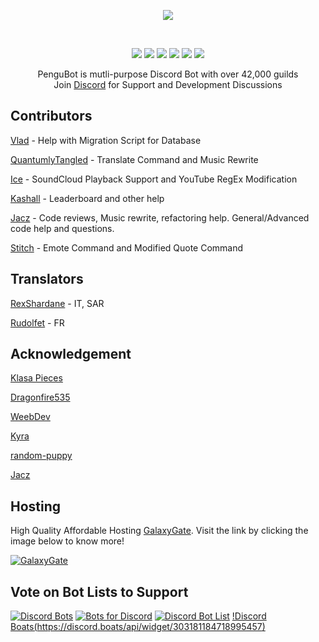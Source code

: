 <div align="center">
<p align="center"><a href="https://www.pengubot.com"><img src="https://i.imgur.com/smPeYN6.png)"></a></p><br>
<p align="center"><a href="https://travis-ci.org/AdityaTD/PenguBot"><img src="https://img.shields.io/travis/AdityaTD/PenguBot.svg?style=for-the-badge"></a>
<a href="https://discord.gg/u8WYw5r"><img src="https://img.shields.io/discord/303195322514014210.svg?style=for-the-badge"></a>
<a href="https://twitter.com/PenguBot"><img src="https://img.shields.io/twitter/follow/espadrine.svg?style=for-the-badge&label=Follow"></a>
<img src="https://img.shields.io/github/package-json/v/AdityaTD/PenguBot.svg?style=for-the-badge">
<a href="https://status.pengubot.com"><img src="https://img.shields.io/uptimerobot/status/m781763015-e93639facd06b3a9001144c3.svg?style=for-the-badge"></a>
<a href="https://github.com/AdityaTD/PenguBot/blob/master/LICENSE"><img src="https://img.shields.io/github/license/mashape/apistatus.svg?style=for-the-badge"></a>
</p>
<p align="center">PenguBot is mutli-purpose Discord Bot with over 42,000 guilds<br>
Join <a href="https://discord.gg/u8WYw5r">Discord</a> for Support and Development Discussions</p>
</div>

## Contributors
[Vlad](https://github.com/KingDGrizzle) - Help with Migration Script for Database

[QuantumlyTangled](https://github.com/QuantumlyTangled) - Translate Command and Music Rewrite

[Ice](https://github.com/iceeMC/) - SoundCloud Playback Support and YouTube RegEx Modification

[Kashall](https://github.com/Kashalls/) - Leaderboard and other help

[Jacz](https://github.com/MrJacz) - Code reviews, Music rewrite, refactoring help. General/Advanced code help and questions.

[Stitch](https://github.com/Soumil07) - Emote Command and Modified Quote Command

## Translators
[RexShardane](https://github.com/alearegis) - IT, SAR

[Rudolfet](https://github.com/Rudolfet) - FR

## Acknowledgement
[Klasa Pieces](https://github.com/dirigeants/klasa-pieces/)

[Dragonfire535](https://github.com/dragonfire535)

[WeebDev](https://github.com/WeebDev/Commando)

[Kyra](https://github.com/kyranet)

[random-puppy](https://github.com/dylang/random-puppy/)

[Jacz](https://github.com/MrJacz)

## Hosting
High Quality Affordable Hosting [GalaxyGate](https://bit.ly/GalaxyGate). Visit the link by clicking the image below to know more!

[![GalaxyGate](https://i.imgur.com/tTbWta8.png)](https://bit.ly/GalaxyGate)

## Vote on Bot Lists to Support
[![Discord Bots](https://discordbots.org/api/widget/303181184718995457.svg)](https://discordbots.org/bot/303181184718995457/vote)
[![Bots for Discord](https://botsfordiscord.com/api/bot/303181184718995457/widget)](https://botsfordiscord.com/bots/303181184718995457)
[![Discord Bot List](https://discordbotlist.com/bots/303181184718995457/widget)](https://discordbotlist.com/bots/303181184718995457/upvote)
[!Discord Boats(https://discord.boats/api/widget/303181184718995457)](https://discord.boats/bot/303181184718995457/vote)